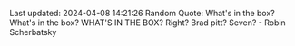 Last updated: 2024-04-08 14:21:26
Random Quote: What's in the box? What's in the box? WHAT'S IN THE BOX?
Right? Brad pitt? Seven? - Robin Scherbatsky
